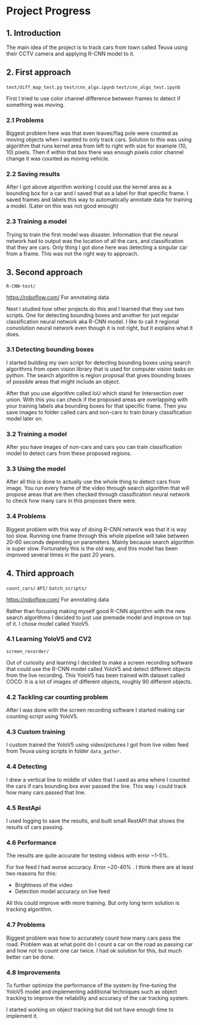 # Project Progress

## 1. Introduction
The main idea of the project is to track cars from town called Teuva using 
their CCTV camera and applying R-CNN model to it.

## 2. First approach
`test/diff_map_test.py`
`test/cnn_algo.ipynb`
`test/cnn_algo_test.ipynb`

First I tried to use color channel difference between frames to detect if something was moving.

### 2.1 Problems
Biggest problem here was that even leaves/flag pole were counted as moving objects when I wanted to only track cars.
Solution to this was using algorithm that runs kernel area from left to right with size for example (10, 10) pixels.
Then if within that box there was enough pixels color channel change it was counted as moving vehicle.

### 2.2 Saving results
After I got above algorithm working I could use the kernel area as a bounding box for a car and I saved that as a label for that specific frame.
I saved frames and labels this way to automatically annotate data for training a model. (Later on this was not good enough)

### 2.3 Training a model
Trying to train the first model was disaster. Information that the neural network had to output was the location of all the cars,
and classification that they are cars. Only thing I got done here was detecting a singular car from a frame. This was not the right way to approach.

## 3. Second approach
`R-CNN-test/`

https://roboflow.com/ For annotating data

Next I studied how other projects do this and I learned that they use two scripts. One for detecting bounding boxes and
another for just regular classification neural network aka R-CNN model.
I like to call it regional convolution neural network even though it is not right, but it explains what it does.

### 3.1 Detecting bounding boxes
I started building my own script for detecting bounding boxes using search algorithms from open vision library that is
used for computer vision tasks on python. The search algorithm is region proposal that gives bounding boxes of possible
areas that might include an object. 

After that you use  algorithm called IoU which stand for Intersection over union.
With this you can check if the proposed areas are overlapping with your training labels aka bounding boxes for that specific frame.
Then you save images to folder called cars and non-cars to train binary classification model later on.

### 3.2 Training a model
After you have images of non-cars and cars you can train classification model to detect cars from these proposed regions.

### 3.3 Using the model
After all this is done to actually use the whole thing to detect cars from image. You run every frame of the video through 
search algorithm that will propose areas that are then checked through classification neural network to check how many cars
in this proposes there were.

### 3.4 Problems
Biggest problem with this way of doing R-CNN network was that it is way too slow. Running one frame through this
whole pipeline will take between 20-60 seconds depending on parameters. Mainly because search algorithm is super slow.
Fortunately this is the old way, and this model has been improved several times in the past 20 years.

## 4. Third approach
`count_cars/`
`API/`
`batch_scripts/`

https://roboflow.com/ For annotating data

Rather than focusing making myself good R-CNN algorithm with the new search algorithms I decided to just use premade
model and improve on top of it. I chose model called YoloV5.

### 4.1 Learning YoloV5 and CV2
`screen_recorder/`

Out of curiosity and learning I decided to make a screen recording software that could use the R-CNN model called YoloV5
and detect different objects from the live recording. This YoloV5 has been trained with dataset called COCO.
It is a lot of images of different objects, roughly 90 different objects.

### 4.2 Tackling car counting problem
After I was done with the screen recording software I started making car counting script using YoloV5.

### 4.3 Custom training
I custom trained the YoloV5 using video/pictures I got from live video feed from Teuva using scripts in folder `data_gather`.

### 4.4 Detecting
I drew a vertical line to middle of video that I used as area where I counted the cars if cars bounding box ever passed the line.
This way I could track how many cars passed that line.

### 4.5 RestApi
I used logging to save the results, and built small RestAPI that shows the results of cars passing.

### 4.6 Performance
The results are quite accurate for testing videos with error ~1-5%.

For live feed I had worse accuracy. Error ~20-40% . I think there are at least two reasons for this:
- Brightness of the video
- Detection model accuracy on live feed

All this could improve with more training. But only long term solution is tracking
algorithm. 


### 4.7 Problems
Biggest problem was how to accurately count how many cars pass the road.
Problem was at what point do I count a car on the road as passing car and
how not to count one car twice. I had ok solution for this, but much better can be done.

### 4.8 Improvements
To further optimize the performance of the system by fine-tuning the YoloV5 model and implementing
additional techniques such as object tracking to improve the reliability and accuracy of the car tracking system.

I started working on object tracking but did not have enough time to implement it.
